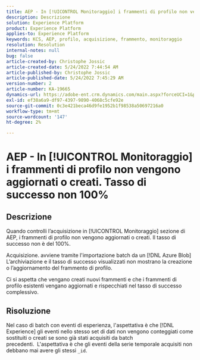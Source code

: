 ```yaml
---
title: AEP - In [!UICONTROL Monitoraggio] i frammenti di profilo non vengono aggiornati o creati. Tasso di successo non 100%
description: Descrizione
solution: Experience Platform
product: Experience Platform
applies-to: Experience Platform
keywords: KCS, AEP, profilo, acquisizione, frammento, monitoraggio
resolution: Resolution
internal-notes: null
bug: false
article-created-by: Christophe Jossic
article-created-date: 5/24/2022 7:44:54 AM
article-published-by: Christophe Jossic
article-published-date: 5/24/2022 7:45:29 AM
version-number: 2
article-number: KA-19665
dynamics-url: https://adobe-ent.crm.dynamics.com/main.aspx?forceUCI=1&pagetype=entityrecord&etn=knowledgearticle&id=49b97160-35db-ec11-a7b6-0022480b01c6
exl-id: ef38a6a9-df97-4397-9890-4068c5cfe92e
source-git-commit: 0c3e421beca46d9fe1952b1f98538a50697216a0
workflow-type: tm+mt
source-wordcount: '147'
ht-degree: 2%

---
```


# AEP - In [!UICONTROL Monitoraggio] i frammenti di profilo non vengono aggiornati o creati. Tasso di successo non 100%

## Descrizione


Quando controlli l’acquisizione in [!UICONTROL Monitoraggio] sezione di AEP, i frammenti di profilo non vengono aggiornati o creati. Il tasso di successo non è del 100%.

Acquisizione. avviene tramite l&#39;importazione batch da un [!DNL Azure Blob] L’archiviazione e il tasso di successo visualizzati non mostrano la creazione o l’aggiornamento del frammento di profilo.

Ci si aspetta che vengano creati nuovi frammenti e che i frammenti di profilo esistenti vengano aggiornati e rispecchiati nel tasso di successo complessivo.


## Risoluzione


Nel caso di batch con eventi di esperienza, l&#39;aspettativa è che [!DNL Experience] gli eventi nello stesso set di dati non vengono conteggiati come sostituiti o creati se sono già stati acquisiti da batch precedenti.  L&#39;aspettativa è che gli eventi della serie temporale acquisiti non debbano mai avere gli stessi `_id`.
